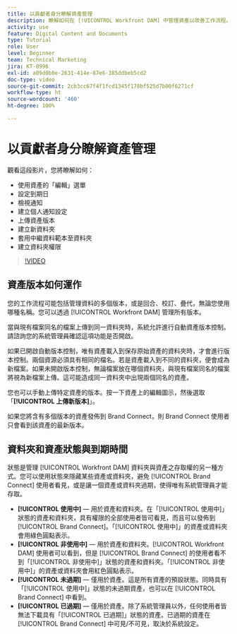 ```yaml
---
title: 以貢獻者身分瞭解資產管理
description: 瞭解如何在 [!UICONTROL Workfront DAM] 中管理資產以改善工作流程。
activity: use
feature: Digital Content and Documents
type: Tutorial
role: User
level: Beginner
team: Technical Marketing
jira: KT-8996
exl-id: a09d0b0e-2631-414e-87e6-385ddbeb5cd2
doc-type: video
source-git-commit: 2cb3cc67f4f1fcd1345f178bf525d7b00f6271cf
workflow-type: ht
source-wordcount: '460'
ht-degree: 100%

---
```


# 以貢獻者身分瞭解資產管理

觀看這段影片，您將瞭解如何：

* 使用資產的「編輯」選單
* 設定到期日
* 檢視通知
* 建立個人通知設定
* 上傳資產版本
* 建立新資料夾
* 套用中繼資料範本至資料夾
* 建立資料夾權限

>[!VIDEO](https://video.tv.adobe.com/v/335256/?quality=12&learn=on)

## 資產版本如何運作

您的工作流程可能包括管理資料的多個版本，或是回合、校訂、疊代，無論您使用哪種名稱。您可以透過 [!UICONTROL Workfront DAM] 管理所有版本。

當與現有檔案同名的檔案上傳到同一資料夾時，系統允許進行自動資產版本控制。請諮詢您的系統管理員確認這項功能是否開啟。

如果已開啟自動版本控制，唯有資產載入到保存原始資產的資料夾時，才會進行版本控制。兩個資源必須具有相同的檔名。若是資產載入到不同的資料夾，便會成為新檔案。如果未開啟版本控制，無論檔案放在哪個資料夾，與現有檔案同名的檔案將視為新檔案上傳。這可能造成同一資料夾中出現兩個同名的資產。

您也可以手動上傳特定資產的版本。按一下資產上的編輯圖示，然後選取「**[!UICONTROL 上傳新版本]**」。

如果您將含有多個版本的資產發佈到 Brand Connect，則 Brand Connect 使用者只會看到該資產的最新版本。

## 資料夾和資產狀態與到期時間

狀態是管理 [!UICONTROL Workfront DAM] 資料夾與資產之存取權的另一種方式。您可以使用狀態來隱藏某些資產或資料夾，避免 [!UICONTROL Brand Connect] 使用者看見，或是讓一個資產或資料夾過期，使得唯有系統管理員才能存取。

* **[!UICONTROL 使用中]** — 用於資產和資料夾。在「[!UICONTROL 使用中]」狀態的資產和資料夾，具有權限的全部使用者皆可看見，而且可以發佈到 [!UICONTROL Brand Connect]。「[!UICONTROL 使用中]」的資產或資料夾會用綠色圓點表示。
* **[!UICONTROL 非使用中]** — 用於資產和資料夾。[!UICONTROL Workfront DAM] 使用者可以看到，但是 [!UICONTROL Brand Connect] 的使用者看不到「[!UICONTROL 非使用中]」狀態的資產和資料夾。「[!UICONTROL 非使用中]」的資產或資料夾會用紅色圓點表示。
* **[!UICONTROL 未過期]** — 僅用於資產。這是所有資產的預設狀態。同時具有「[!UICONTROL 使用中]」狀態的未過期資產，也可以在 [!UICONTROL Brand Connect] 中看到。
* **[!UICONTROL 已過期]** — 僅用於資產。除了系統管理員以外，任何使用者皆無法下載具有「[!UICONTROL 已過期]」狀態的資產。已過期的資產在 [!UICONTROL Brand Connect] 中可見/不可見，取決於系統設定。
